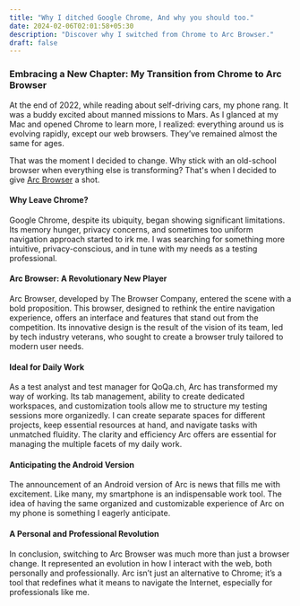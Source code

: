 ```yaml
---
title: "Why I ditched Google Chrome, And why you should too."
date: 2024-02-06T02:01:58+05:30
description: "Discover why I switched from Chrome to Arc Browser."
draft: false
---
```


### Embracing a New Chapter: My Transition from Chrome to Arc Browser

At the end of 2022, while reading about self-driving cars, my phone rang. It was a buddy excited about manned missions to Mars. As I glanced at my Mac and opened Chrome to learn more, I realized: everything around us is evolving rapidly, except our web browsers. They’ve remained almost the same for ages.

That was the moment I decided to change. Why stick with an old-school browser when everything else is transforming? That's when I decided to give [Arc Browser](https://arc.net?source=nathan.swiss) a shot.

#### Why Leave Chrome?

Google Chrome, despite its ubiquity, began showing significant limitations. Its memory hunger, privacy concerns, and sometimes too uniform navigation approach started to irk me. I was searching for something more intuitive, privacy-conscious, and in tune with my needs as a testing professional.

#### Arc Browser: A Revolutionary New Player

Arc Browser, developed by The Browser Company, entered the scene with a bold proposition. This browser, designed to rethink the entire navigation experience, offers an interface and features that stand out from the competition. Its innovative design is the result of the vision of its team, led by tech industry veterans, who sought to create a browser truly tailored to modern user needs.

#### Ideal for Daily Work

As a test analyst and test manager for QoQa.ch, Arc has transformed my way of working. Its tab management, ability to create dedicated workspaces, and customization tools allow me to structure my testing sessions more organizedly. I can create separate spaces for different projects, keep essential resources at hand, and navigate tasks with unmatched fluidity. The clarity and efficiency Arc offers are essential for managing the multiple facets of my daily work.

#### Anticipating the Android Version

The announcement of an Android version of Arc is news that fills me with excitement. Like many, my smartphone is an indispensable work tool. The idea of having the same organized and customizable experience of Arc on my phone is something I eagerly anticipate.

#### A Personal and Professional Revolution

In conclusion, switching to Arc Browser was much more than just a browser change. It represented an evolution in how I interact with the web, both personally and professionally. Arc isn’t just an alternative to Chrome; it’s a tool that redefines what it means to navigate the Internet, especially for professionals like me.
